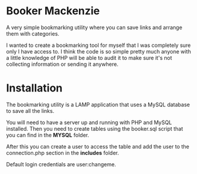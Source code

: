 # Booker Mackenzie
A very simple bookmarking utility where you can save links and arrange them with categories.

I wanted to create a bookmarking tool for myself that I was completely sure only I have access to. I think the code is so simple pretty much anyone with a little knowledge of PHP will be able to audit it to make sure it's not collecting information or sending it anywhere.

# Installation
The bookmarking utility is a LAMP application that uses a MySQL database to save all the links. 

You will need to have a server up and running with PHP and MySQL installed. Then you need to create tables using the booker.sql script that you can find in the <b>MYSQL</b> folder.

After this you can create a user to access the table and add the user to the connection.php section in the <b>includes</b> folder.

Default login credentials are user:changeme.
